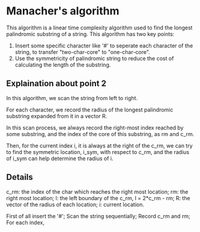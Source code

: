 Manacher's algorithm
======================
This algorithm is a linear time complexity algorithm used to find the longest palindromic substring of a string.
This algorithm has two key points:
  1. Insert some specific character like '#' to seperate each character of the string, to transfer "two-char-core" to "one-char-core".
  2. Use the symmetricity of palindromic string to reduce the cost of calculating the length of the substring.
  
Explaination about point 2
-----------------------
  In this algorithm, we scan the string from left to right.
  
  For each character, we record the radius of the longest palindromic substring expanded from it in a vector R.
  
  In this scan process, we always record the right-most index reached by some substring, and the index of the core of this substring, as rm and c_rm. 
  
  Then, for the current index i, it is always at the right of the c_rm, we can try to find the symmetric location, i_sym, with respect to c_rm, and the radius of i_sym can help determine the radius of i.
  

Details
------------------------
  c_rm: the index of the char which reaches the right most location;
  rm: the right most location;
  l: the left boundary of the c_rm, l = 2\*c_rm - rm;
  R: the vector of the radius of each location;
  i: current location.


  First of all insert the '#';
  Scan the string sequentially;
  Record c_rm and rm;
  For each index, 


